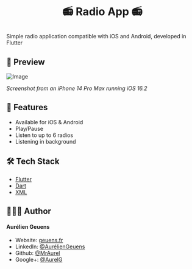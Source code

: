 # <p align="center">📻 Radio App 📻</p>
  
Simple radio application compatible with iOS and Android, developed in Flutter

## 📱 Preview
![Image](https://geuens.fr/images/GitHub/radio_app_flutter/ios_screen2.png)

*Screenshot from an iPhone 14 Pro Max running iOS 16.2*
        
## 🧐 Features    
- Available for iOS & Android
- Play/Pause
- Listen to up to 6 radios
- Listening in background

## 🛠️ Tech Stack
- [Flutter](https://flutter.dev/)
- [Dart](https://dart.dev/)
- [XML](https://developer.mozilla.org/en-US/docs/Web/XML/XML_introduction)
           
## 👨🏻‍💻 Author
#### Aurélien Geuens
- Website: [geuens.fr](https://geuens.fr/)
- LinkedIn: [@AurélienGeuens](https://www.linkedin.com/in/aurélien-geuens/)
- Github: [@MrAurel](https://github.com/MrAurel)
- Google+: [@AurelG](https://www.youtube.com/watch?v=dQw4w9WgXcQ)
